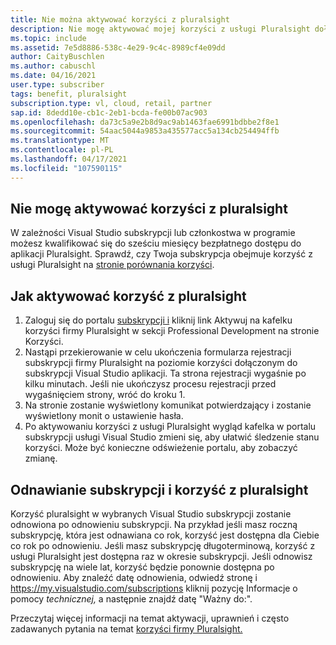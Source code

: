 ```yaml
---
title: Nie można aktywować korzyści z pluralsight
description: Nie mogę aktywować mojej korzyści z usługi Pluralsight dołączonej do mojej Visual Studio subskrypcji?
ms.topic: include
ms.assetid: 7e5d8886-538c-4e29-9c4c-8989cf4e09dd
author: CaityBuschlen
ms.author: cabuschl
ms.date: 04/16/2021
user.type: subscriber
tags: benefit, pluralsight
subscription.type: vl, cloud, retail, partner
sap.id: 8dedd10e-cb1c-2eb1-bcda-fe00b07ac903
ms.openlocfilehash: da73c5a9e2b8d9ac9ab1463fae6991bdbbe2f8e1
ms.sourcegitcommit: 54aac5044a9853a435577acc5a134cb254494ffb
ms.translationtype: MT
ms.contentlocale: pl-PL
ms.lasthandoff: 04/17/2021
ms.locfileid: "107590115"
---
```

## <a name="im-unable-to-activate-my-pluralsight-benefit"></a>Nie mogę aktywować korzyści z pluralsight

W zależności Visual Studio subskrypcji lub członkostwa w programie możesz kwalifikować się do sześciu miesięcy bezpłatnego dostępu do aplikacji Pluralsight. Sprawdź, czy Twoja subskrypcja obejmuje korzyść z usługi Pluralsight na [stronie porównania korzyści](https://visualstudio.microsoft.com/vs/benefits/#azure?cat=visual-studio-enterprise-subscription).

## <a name="how-to-activate-your-pluralsight-benefit"></a>Jak aktywować korzyść z pluralsight
  
1. Zaloguj się do portalu [subskrypcji i](https://my.visualstudio.com/benefits) kliknij link Aktywuj na kafelku korzyści firmy Pluralsight w sekcji Professional Development na stronie Korzyści. 
1. Nastąpi przekierowanie w celu ukończenia formularza rejestracji subskrypcji firmy Pluralsight na poziomie korzyści dołączonym do subskrypcji Visual Studio aplikacji. Ta strona rejestracji wygaśnie po kilku minutach. Jeśli nie ukończysz procesu rejestracji przed wygaśnięciem strony, wróć do kroku 1.
1. Na stronie zostanie wyświetlony komunikat potwierdzający i zostanie wyświetlony monit o ustawienie hasła. 
1. Po aktywowaniu korzyści z usługi Pluralsight wygląd kafelka w portalu subskrypcji usługi Visual Studio zmieni się, aby ułatwić śledzenie stanu korzyści. Może być konieczne odświeżenie portalu, aby zobaczyć zmianę. 

## <a name="subscriptions-renewal-and-the-pluralsight-benefit"></a>Odnawianie subskrypcji i korzyść z pluralsight
Korzyść pluralsight w wybranych Visual Studio subskrypcji zostanie odnowiona po odnowieniu subskrypcji. Na przykład jeśli masz roczną subskrypcję, która jest odnawiana co rok, korzyść jest dostępna dla Ciebie co rok po odnowieniu. Jeśli masz subskrypcję długoterminową, korzyść z usługi Pluralsight jest dostępna raz w okresie subskrypcji. Jeśli odnowisz subskrypcję na wiele lat, korzyść będzie ponownie dostępna po odnowieniu. Aby znaleźć datę odnowienia, odwiedź stronę i <https://my.visualstudio.com/subscriptions> kliknij pozycję Informacje o pomocy *technicznej,* a następnie znajdź datę "Ważny do:". 

Przeczytaj więcej informacji na temat aktywacji, uprawnień i często zadawanych pytania na temat [korzyści firmy Pluralsight.](https://docs.microsoft.com/visualstudio/subscriptions/vs-pluralsight)  